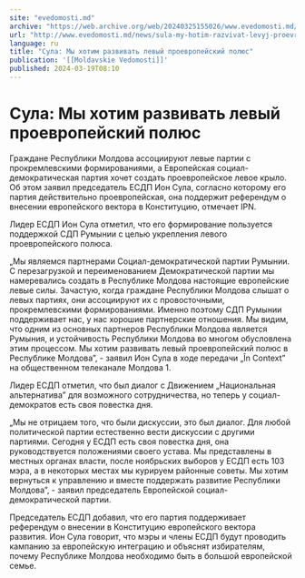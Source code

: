 ```yaml
---
site: "evedomosti.md"
archive: "https://web.archive.org/web/20240325155026/www.evedomosti.md/news/sula-my-hotim-razvivat-levyj-proevropejskij-polyus"
url: "http://www.evedomosti.md/news/sula-my-hotim-razvivat-levyj-proevropejskij-polyus"
language: ru
title: "Сула: Мы хотим развивать левый проевропейский полюс"
publication: '[[Moldavskie Vedomosti]]'
published: 2024-03-19T08:10
---
```


# Сула: Мы хотим развивать левый проевропейский полюс

Граждане Республики Молдова ассоциируют левые партии с прокремлевскими формированиями, а Европейская социал-демократическая партия хочет создать проевропейское левое крыло. Об этом заявил председатель ЕСДП Ион Сула, согласно которому его партия действительно проевропейская, она поддержит референдум о внесении европейского вектора в Конституцию, отмечает IPN.

Лидер ЕСДП Ион Сула отметил, что его формирование пользуется поддержкой СДП Румынии с целью укрепления левого проевропейского полюса.

„Мы являемся партнерами Социал-демократической партии Румынии. С перезагрузкой и переименованием Демократической партии мы намеревались создать в Республике Молдова настоящие европейские левые силы. Зачастую, когда граждане Республики Молдова слышат о левых партиях, они ассоциируют их с провосточными, прокремлевскими формированиями. Именно поэтому СДП Румынии поддерживает нас, у нас хорошие партнерские отношения. Мы видим, что одним из основных партнеров Республики Молдова является Румыния, и устойчивость Республики Молдова во многом обусловлена этим процессом. Мы хотим развивать левый проевропейский полюс в Республике Молдова”, - заявил Ион Сула в ходе передачи „În Context” на общественном телеканале Молдова 1.

Лидер ЕСДП отметил, что был диалог с Движением „Национальная альтернатива” для возможного сотрудничества, но теперь у социал-демократов есть своя повестка дня.

„Мы не отрицаем того, что были дискуссии, это был диалог. Для любой политической партии естественно вести дискуссии с другими партиями. Сегодня у ЕСДП есть своя повестка дня, она руководствуется положениями своего устава. Мы представлены в местных органах власти, после ноябрьских выборов у ЕСДП есть 103 мэра, а в некоторых местах мы курируем районные советы. Мы хотим вернуться к управлению и вместе поддержать развитие Республики Молдова”, - заявил председатель Европейской социал-демократической партии.

Председатель ЕСДП добавил, что его партия поддерживает референдум о внесении в Конституцию европейского вектора развития. Ион Сула говорит, что мэры и члены ЕСДП будут проводить кампанию за европейскую интеграцию и объяснят избирателям, почему Республике Молдова необходимо быть в большой европейской семье.
